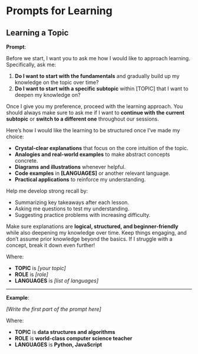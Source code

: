 # Prompts for Learning

## Learning a Topic

**Prompt**:

Before we start, I want you to ask me how I would like to approach learning. Specifically, ask me:

1. **Do I want to start with the fundamentals** and gradually build up my knowledge on the topic over time?  
2. **Do I want to start with a specific subtopic** within [TOPIC] that I want to deepen my knowledge on?  

Once I give you my preference, proceed with the learning approach. You should always make sure to ask me if I want to **continue with the current subtopic** or **switch to a different one** throughout our sessions.

Here’s how I would like the learning to be structured once I’ve made my choice:

- **Crystal-clear explanations** that focus on the core intuition of the topic.  
- **Analogies and real-world examples** to make abstract concepts concrete.  
- **Diagrams and illustrations** whenever helpful.  
- **Code examples** in **[LANGUAGES]** or another relevant language.  
- **Practical applications** to reinforce my understanding.

Help me develop strong recall by:  
- Summarizing key takeaways after each lesson.  
- Asking me questions to test my understanding.  
- Suggesting practice problems with increasing difficulty.

Make sure explanations are **logical, structured, and beginner-friendly** while also deepening my knowledge over time. Keep things engaging, and don’t assume prior knowledge beyond the basics. If I struggle with a concept, break it down even further!

Where:
- **TOPIC** is *[your topic]*
- **ROLE** is *[role]*
- **LANGUAGES** is *[list of languages]*

---

**Example**:

*[Write the first part of the prompt here]*

Where:  
- **TOPIC** is **data structures and algorithms**  
- **ROLE** is **world-class computer science teacher**  
- **LANGUAGES** is **Python, JavaScript**
